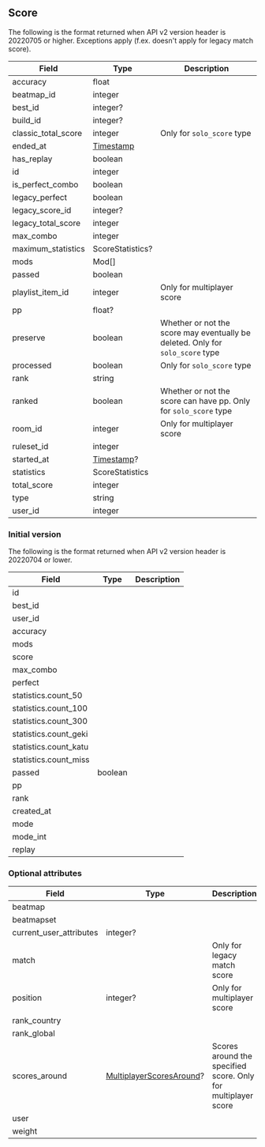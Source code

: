 ## Score

The following is the format returned when API v2 version header is 20220705 or higher. Exceptions apply (f.ex. doesn't apply for legacy match score).

Field               | Type                     | Description
------------------- | ------------------------ | -----------
accuracy            | float                    | |
beatmap_id          | integer                  | |
best_id             | integer?                 | |
build_id            | integer?                 | |
classic_total_score | integer                  | Only for `solo_score` type
ended_at            | [Timestamp](#timestamp)  | |
has_replay          | boolean                  | |
id                  | integer                  | |
is_perfect_combo    | boolean                  | |
legacy_perfect      | boolean                  | |
legacy_score_id     | integer?                 | |
legacy_total_score  | integer                  | |
max_combo           | integer                  | |
maximum_statistics  | ScoreStatistics?         | |
mods                | Mod[]                    | |
passed              | boolean                  | |
playlist_item_id    | integer                  | Only for multiplayer score
pp                  | float?                   | |
preserve            | boolean                  | Whether or not the score may eventually be deleted. Only for `solo_score` type
processed           | boolean                  | Only for `solo_score` type
rank                | string                   | |
ranked              | boolean                  | Whether or not the score can have pp. Only for `solo_score` type
room_id             | integer                  | Only for multiplayer score
ruleset_id          | integer                  | |
started_at          | [Timestamp](#timestamp)? | |
statistics          | ScoreStatistics          | |
total_score         | integer                  | |
type                | string                   | |
user_id             | integer                  | |

### Initial version

The following is the format returned when API v2 version header is 20220704 or lower.

Field                 | Type    | Description
--------------------- | ------- | -----------
id                    |         | |
best_id               |         | |
user_id               |         | |
accuracy              |         | |
mods                  |         | |
score                 |         | |
max_combo             |         | |
perfect               |         | |
statistics.count_50   |         | |
statistics.count_100  |         | |
statistics.count_300  |         | |
statistics.count_geki |         | |
statistics.count_katu |         | |
statistics.count_miss |         | |
passed                | boolean | |
pp                    |         | |
rank                  |         | |
created_at            |         | |
mode                  |         | |
mode_int              |         | |
replay                |         | |

### Optional attributes

Field                   | Type                                                 | Description
----------------------- | ---------------------------------------------------- | -----------
beatmap                 |                                                      | |
beatmapset              |                                                      | |
current_user_attributes | integer?                                             | |
match                   |                                                      | Only for legacy match score
position                | integer?                                             | Only for multiplayer score
rank_country            |                                                      | |
rank_global             |                                                      | |
scores_around           | [MultiplayerScoresAround](#multiplayerscoresaround)? | Scores around the specified score. Only for multiplayer score
user                    |                                                      | |
weight                  |                                                      | |
